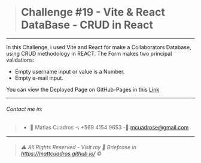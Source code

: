 ># Challenge #19 - **Vite & React DataBase - CRUD in React**

---

In this Challenge, i used Vite and React for make a Collaborators Database, using CRUD methodology in REACT.
The Form makes two principal validations:
- Empty username input or value is a Number.
- Empty e-mail input.



You can view the Deployed Page on GitHub-Pages in this <a href="https://merry-stardust-1d17e2.netlify.app/" target="_blank">Link</a>



---

###### Contact me in:
>-	:bust_in_silhouette:  Matias Cuadros
>-:telephone_receiver:  +569 4154 9653
>-:email: <a href="mailto:mcuadrose@gmail.com" target="_blank">mcuadrose@gmail.com</a>



---
>###### :warning: *All Rights Reserved - Visit my :briefcase: Briefcase in* <a href="https://mattcuadros.github.io/" target="_blank">https://mattcuadros.github.io/</a> :copyright: 
